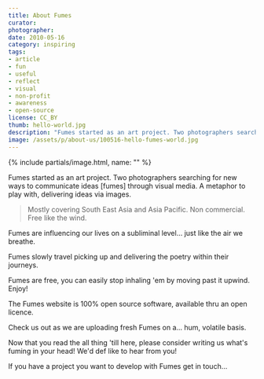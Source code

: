 ```yaml
---
title: About Fumes
curator:
photographer:
date: 2010-05-16
category: inspiring
tags:
- article
- fun
- useful
- reflect
- visual
- non-profit
- awareness
- open-source
license: CC_BY
thumb: hello-world.jpg
description: "Fumes started as an art project. Two photographers searching for new ways to communicate ideas, Fumes, through visual media. A metaphor to play with, delivering ideas via images."
image: /assets/p/about-us/100516-hello-fumes-world.jpg
---
```


{% include partials/image.html, name: "" %}

Fumes started as an art project. Two photographers searching for new ways to communicate ideas [fumes] through visual media. A metaphor to play with, delivering ideas via images.

>Mostly covering South East Asia and Asia Pacific. Non commercial. Free like the wind.

Fumes are influencing our lives on a subliminal level... just like the air we breathe.

Fumes slowly travel picking up and delivering the poetry within their journeys.

Fumes are free, you can easily stop inhaling 'em by moving past it upwind. Enjoy!

The Fumes website is 100% open source software, available thru an open licence.

Check us out as we are uploading fresh Fumes on a... hum, volatile basis.

Now that you read the all thing 'till here, please consider writing us what's fuming in your head! We'd def like to hear from you!

If you have a project you want to develop with Fumes get in touch...
